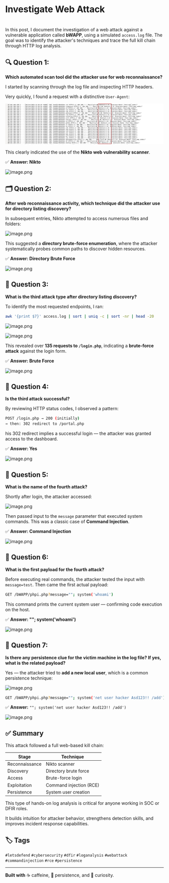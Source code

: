 # Investigate Web Attack

# 

In this post, I document the investigation of a web attack against a vulnerable application called **bWAPP**, using a simulated `access.log` file. The goal was to identify the attacker's techniques and trace the full kill chain through HTTP log analysis.

## 🔍 Question 1:

**Which automated scan tool did the attacker use for web reconnaissance?**

I started by scanning through the log file and inspecting HTTP headers.

Very quickly, I found a request with a distinctive `User-Agent`:

![image.png](/img/letsdefend1/image.png)

This clearly indicated the use of the **Nikto web vulnerability scanner**.

✅ **Answer: Nikto**

![image.png](image%201.png)

## 🗂️ Question 2:

**After web reconnaissance activity, which technique did the attacker use for directory listing discovery?**

In subsequent entries, Nikto attempted to access numerous files and folders:

![image.png](image%202.png)

This suggested a **directory brute-force enumeration**, where the attacker systematically probes common paths to discover hidden resources.

✅ **Answer: Directory Brute Force**

![image.png](image%203.png)

## 🧪 Question 3:

**What is the third attack type after directory listing discovery?**

To identify the most requested endpoints, I ran:

```bash
awk '{print $7}' access.log | sort | uniq -c | sort -nr | head -20

```

![image.png](image%204.png)

![image.png](image%205.png)

This revealed over **135 requests to `/login.php`**, indicating a **brute-force attack** against the login form.

✅ **Answer: Brute Force**

![image.png](image%206.png)

## 🔐 Question 4:

**Is the third attack successful?**

By reviewing HTTP status codes, I observed a pattern:

```bash
POST /login.php → 200 (initially)  
→ then: 302 redirect to /portal.php

```

his 302 redirect implies a successful login — the attacker was granted access to the dashboard.

✅ **Answer: Yes**

![image.png](image%207.png)

## 💉 Question 5:

**What is the name of the fourth attack?**

Shortly after login, the attacker accessed:

![image.png](image%208.png)

Then passed input to the `message` parameter that executed system commands. This was a classic case of **Command Injection**.

✅ **Answer: Command Injection**

![image.png](image%209.png)

## 🧠 Question 6:

**What is the first payload for the fourth attack?**

Before executing real commands, the attacker tested the input with `message=test`. Then came the first actual payload:

```bash
GET /bWAPP/phpi.php?message=""; system('whoami')

```

This command prints the current system user — confirming code execution on the host.

✅ **Answer: ""; system('whoami')**

![image.png](image%2010.png)

## 🔁 Question 7:

**Is there any persistence clue for the victim machine in the log file? If yes, what is the related payload?**

Yes — the attacker tried to **add a new local user**, which is a common persistence technique:

![image.png](image%2011.png)

```bash
GET /bWAPP/phpi.php?message=""; system('net user hacker Asd123!! /add')

```

✅ **Answer:** `""; system('net user hacker Asd123!! /add')`

![image.png](image%2012.png)

## ✅ Summary

This attack followed a full web-based kill chain:

| Stage | Technique |
| --- | --- |
| Reconnaissance | Nikto scanner |
| Discovery | Directory brute force |
| Access | Brute-force login |
| Exploitation | Command injection (RCE) |
| Persistence | System user creation |

This type of hands-on log analysis is critical for anyone working in SOC or DFIR roles.

It builds intuition for attacker behavior, strengthens detection skills, and improves incident response capabilities.

## 🏷️ Tags

`#letsdefend` `#cybersecurity` `#dfir` `#loganalysis` `#webattack` `#commandinjection` `#rce` `#persistence`

---

**Built with** ☕ caffeine, 🧠 persistence, and 🧪 curiosity.